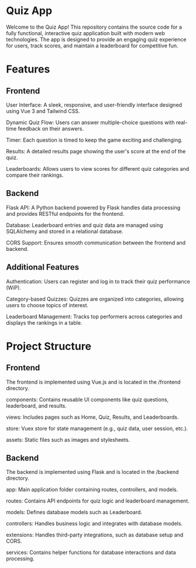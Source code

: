 # Quiz App

Welcome to the Quiz App! This repository contains the source code for a fully functional, interactive quiz application built with modern web technologies. The app is designed to provide an engaging quiz experience for users, track scores, and maintain a leaderboard for competitive fun.

# Features

## Frontend

User Interface: A sleek, responsive, and user-friendly interface designed using Vue 3 and Tailwind CSS.

Dynamic Quiz Flow: Users can answer multiple-choice questions with real-time feedback on their answers.

Timer: Each question is timed to keep the game exciting and challenging.

Results: A detailed results page showing the user's score at the end of the quiz.

Leaderboards: Allows users to view scores for different quiz categories and compare their rankings.

## Backend

Flask API: A Python backend powered by Flask handles data processing and provides RESTful endpoints for the frontend.

Database: Leaderboard entries and quiz data are managed using SQLAlchemy and stored in a relational database.

CORS Support: Ensures smooth communication between the frontend and backend.

## Additional Features

Authentication: Users can register and log in to track their quiz performance (WiP).

Category-based Quizzes: Quizzes are organized into categories, allowing users to choose topics of interest.

Leaderboard Management: Tracks top performers across categories and displays the rankings in a table.

# Project Structure

## Frontend

The frontend is implemented using Vue.js and is located in the /frontend directory.

components: Contains reusable UI components like quiz questions, leaderboard, and results.

views: Includes pages such as Home, Quiz, Results, and Leaderboards.

store: Vuex store for state management (e.g., quiz data, user session, etc.).

assets: Static files such as images and stylesheets.

## Backend

The backend is implemented using Flask and is located in the /backend directory.

app: Main application folder containing routes, controllers, and models.

routes: Contains API endpoints for quiz logic and leaderboard management.

models: Defines database models such as Leaderboard.

controllers: Handles business logic and integrates with database models.

extensions: Handles third-party integrations, such as database setup and CORS.

services: Contains helper functions for database interactions and data processing.
